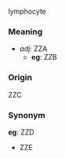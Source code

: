 lymphocyte
### Meaning
+ _adj_: ZZA
    + __eg__: ZZB

### Origin

ZZC

### Synonym

__eg__: ZZD

+ ZZE


